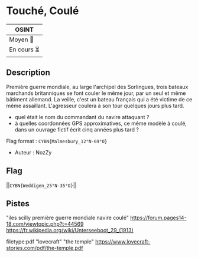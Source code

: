 # Touché, Coulé

| OSINT      |
|------------|
| Moyen 🙂   |
| En cours ⏳ |
## Description

Première guerre mondiale, au large l'archipel des Sorlingues, trois bateaux marchands britanniques se font couler le même jour, par un seul et même bâtiment allemand. La veille, c'est un bateau français qui a été victime de ce même assaillant. L'agresseur coulera à son tour quelques jours plus tard.

- quel était le nom du commandant du navire attaquant ?
- à quelles coordonnées GPS approximatives, ce même modèle à coulé, dans un ouvrage fictif écrit cinq années plus tard ?

Flag format : `CYBN{Malmesbury_12°N-69°O}`

- Auteur : NozZy

## Flag
||`CYBN{Weddigen_25°N-35°O}`||

## Pistes
"iles scilly première guerre mondiale navire coulé"
https://forum.pages14-18.com/viewtopic.php?t=44569
https://fr.wikipedia.org/wiki/Unterseeboot_29_(1913)

filetype:pdf "lovecraft" "the temple"
https://www.lovecraft-stories.com/pdf/the-temple.pdf
